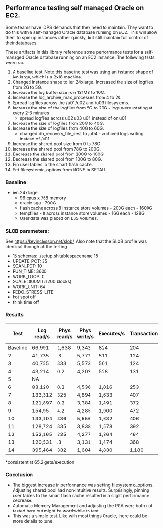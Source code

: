 ## Performance testing self managed Oracle on EC2.
Some teams have IOPS demands that they need to maintain.  They want to do this with a self-managed Oracle database running on EC2.  This will allow them to spin up instances rather quickly, but still maintain full control of their databases.

These artifacts in this library reference some performance tests for a self-managed Oracle database running on an EC2 instance. The following tests were run:
1. A baseline test. Note this baseline test was using an instance shape of ien.large, which is a 2x16 machine.
2. Changed instance shape to ien.24xlarge. Increased the size of logfiles from 2G to 5G.
3. Increase the log buffer size rom 131MB to 10G.
4. Increase the log_archive_max_processes from 4 to 20.
5. Spread logfiles across the /u01 /u02 and /u03 filesystems.
6. Increase the size of the logfiles from 5G to 20G - logs were rotating at every 2-3 minutes
    - spread logfiles across u02 u03 u04 instead of on u01
7. Increase the size of logfiles from 20G to 40G.
8. Increase the size of logfiles from 40G to 60G.
    - changed db_recovery_file_dest to /u04 - archived logs writing instead of /u01
9. Increase the shared pool size from 0 to 78G.
10. Increase the shared pool from 78G to 200G.
11. Decrease the shared pool from 200G to 100G.
12. Decrease the shared pool from 100G to 80G.
13. Pin user tables to the smart flash cache.
14. Set filesystemio_options from NONE to SETALL.

### Baseline
- ien.24xlarge
  - 96 cpus x 768 memory
  - oracle sga - 700G
  - flash cache across 8 instance store volumes - 200G each - 1600G
  - tempfiles - 8 across instance store volumes - 16G each - 128G
  - User data was placed on EBS volumes.

### SLOB parameters:
See https://kevinclosson.net/slob/. Also note that the SLOB profile was identical through all the testing.
  - 15 schemas: ./setup.sh tablespacename 15
  - UPDATE_PCT: 25
  - SCAN_PCT: 10
  - RUN_TIME: 3600
  - WORK_LOOP: 0
  - SCALE: 800M (51200 blocks)
  - WORK_UNIT: 64
  - REDO_STRESS: LITE
  - hot spot off
  - think time off

### Results 
Test    | Log read/s | Phys read/s | Phys write/s | Executes/s | Transactions/s | Execs of most exp query* |
---     | ----      |   -----      |   ------         | ------     | ---------      |  --------               |
Baseline| 66,991    | 1,638 | 9,342  | 824   | 204   | 1,989,971  |
2       | 41,735    | .8    | 5,772  | 511   | 124   | 1,249,562  |
3       | 40,755    | 333   | 5,573  | 501   | 124   | 1,224,431  |
4       |43,214     | 0.2   | 4,202  | 528   | 131   | 1,290,303  |
5       | NA        |       |        |       |       |       |
6       | 83,120    | 0.2   | 4,536  | 1,016 | 253   | 2,471,303  |
7       | 133,312   |325    | 4,894  | 1,633 | 407   | 3,963,227  |
8       | 121,897   | 0.2   | 3,384  | 1,491 | 372   | 3,631,911  |
9       | 154,95    | 4.2   | 4,285  | 1,900 | 472   | 4,606,302  |
10      | 133,194   | 336   | 5,556  | 1,632 | 406   | 3,953,952  |
11      | 128,724   | 335   | 3,838  | 1,578 | 392   | 3,839,860  |
12      | 152,165   | 335   | 4,277  | 1,864 | 464   | 4,533,680  |
13      | 120,531   | .3    | 3,131  | 1,474 | 368   | 3,595,694  |
14      | 395,464   | 332   | 1,604  | 4,830 | 1,180 | 11,621,071 |

*consistent at 65.2 gets/execution

### Conclusion
- The biggest increase in performance was setting filesystemio_options. Adjusting shared pool had non-intuitive results. Surprisingly, pinning user tables to the smart flash cache resulted in a slight performance decrease.
- Automatic Memory Management and adjusting the PGA were both not tested here but might be worthwhile to test.
- This was a simple test. Like with most things Oracle, there could be more details to tune.
